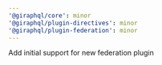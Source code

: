```yaml
---
'@giraphql/core': minor
'@giraphql/plugin-directives': minor
'@giraphql/plugin-federation': minor
---
```


Add initial support for new federation plugin
